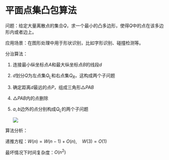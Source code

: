 # 平面点集凸包算法

问题：给定大量离散点的集合$Q$，求一个最小的凸多边形，使得$Q$中的点在该多边形内或者边上。

应用场景：在图形处理中用于形状识别，比如字形识别、碰撞检测等。

分治算法：

1. 连接最小纵坐标点$A$和最大纵坐标点$B$的线段$d$

2. $d$划分$Q$为左点集$Q_L$和右点集$Q_R$，这构成两个子问题

3. 确定距离$d$最远的点$P$，组成三角形$\triangle PAB$

4. $\triangle PAB$内的点删除

5. $a,b$边外的点分别构成$Q_L$的两个子问题

   ![](http://rt9iekfji.hn-bkt.clouddn.com/008i3skNgy1gu3syjq6sjj608506bt8q02.jpg)

算法分析：

递推方程：$W(n) = W(n-1)+O(n), \quad W(3)=O(1)$

最坏情况下时间复杂度：$O(n^2)$
